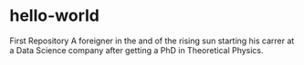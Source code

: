 # hello-world
First Repository
A foreigner in the and of the rising sun starting his carrer at a Data Science company after getting a PhD in Theoretical Physics. 
